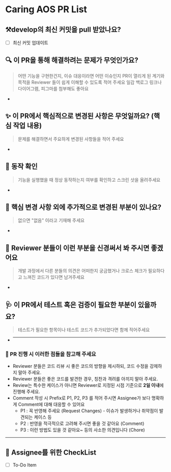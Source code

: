 # Caring AOS PR List

## ⚒️develop의 최신 커밋을 pull 받았나요?

- [ ] 최신 커밋 업데이트

## 🔍️ 이 PR을 통해 해결하려는 문제가 무엇인가요?

> 어떤 기능을 구현한건지, 이슈 대응이라면 어떤 이슈인지 PR이 열리게 된 계기와 목적을 Reviewer 들이 쉽게 이해할 수 있도록 적어 주세요
> 일감 백로그 링크나 다이어그램, 피그마를 첨부해도 좋아요

-

## ✨ 이 PR에서 핵심적으로 변경된 사항은 무엇일까요? (핵심 작업 내용)

> 문제를 해결하면서 주요하게 변경된 사항들을 적어 주세요

-

## 🤚 동작 확인

> 기능을 실행했을 때 정상 동작하는지 여부를 확인하고 스크린 샷을 올려주세요

-

## 🔖 핵심 변경 사항 외에 추가적으로 변경된 부분이 있나요?

> 없으면 "없음" 이라고 기재해 주세요

-

## 🙏 Reviewer 분들이 이런 부분을 신경써서 봐 주시면 좋겠어요

> 개발 과정에서 다른 분들의 의견은 어떠한지 궁금했거나 크로스 체크가 필요하다고 느껴진 코드가 있다면 남겨주세요

-

## 🩺 이 PR에서 테스트 혹은 검증이 필요한 부분이 있을까요?

> 테스트가 필요한 항목이나 테스트 코드가 추가되었다면 함께 적어주세요

- ***

### 📌 PR 진행 시 이러한 점들을 참고해 주세요

- Reviewer 분들은 코드 리뷰 시 좋은 코드의 방향을 제시하되, 코드 수정을 강제하지 말아 주세요.
- Reviewer 분들은 좋은 코드를 발견한 경우, 칭찬과 격려를 아끼지 말아 주세요.
- Review는 특수한 케이스가 아니면 Reviewer로 지정된 시점 기준으로 **2일 이내**에 진행해 주세요.
- Comment 작성 시 Prefix로 P1, P2, P3 를 적어 주시면 Assignee가 보다 명확하게 Comment에 대해 대응할 수 있어요
  - P1 : 꼭 반영해 주세요 (Request Changes) - 이슈가 발생하거나 취약점이 발견되는 케이스 등
  - P2 : 반영을 적극적으로 고려해 주시면 좋을 것 같아요 (Comment)
  - P3 : 이런 방법도 있을 것 같아요~ 등의 사소한 의견입니다 (Chore)

---

## 📝 Assignee를 위한 CheckList

- [ ] To-Do Item
